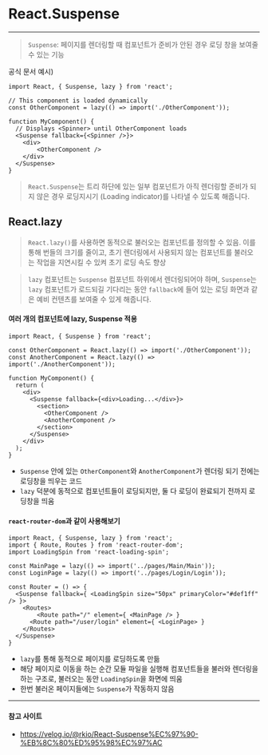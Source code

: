 # React.Suspense

---

> `Suspense`: 페이지를 렌더링할 때 컴포넌트가 준비가 안된 경우 로딩 창을 보여줄 수 있는 기능

공식 문서 예시)

```react
import React, { Suspense, lazy } from 'react';

// This component is loaded dynamically
const OtherComponent = lazy(() => import('./OtherComponent'));

function MyComponent() {
  // Displays <Spinner> until OtherComponent loads
  <Suspense fallback={<Spinner />}>
  	<div>
    	<OtherComponent />
    </div>
  </Suspense>
}
```

> `React.Suspense`는 트리 하단에 있는 일부 컴포넌트가 아직 렌더링할 준비가 되지 않은 경우 로딩지시기 (Loading indicator)를 나타낼 수 있도록 해줍니다.



## React.lazy

> `React.lazy()`를 사용하면 동적으로 불러오는 컴포넌트를 정의할 수 있음.
> 이를 통해 번들의 크기를 줄이고, 초기 렌더링에서 사용되지 않는 컴포넌트를 불러오는 작업을 지연시킬 수 있켜 초기 로딩 속도 향상

> `lazy` 컴포넌트는 `Suspense` 컴포넌트 하위에서 렌더링되어야 하며, `Suspense`는 `lazy` 컴포넌트가 로드되길 기다리는 동안 `fallback`에 들어 있는 로딩 화면과 같은 예비 컨텐츠를 보여줄 수 있게 해줍니다.



#### 여러 개의 컴포넌트에 lazy, Suspense 적용

```react
import React, { Suspense } from 'react';

const OtherComponent = React.lazy(() => import('./OtherComponent'));
const AnotherComponent = React.lazy(() => import('./AnotherComponent'));

function MyComponent() {
  return (
    <div>
      <Suspense fallback={<div>Loading...</div>}>
        <section>
          <OtherComponent />
          <AnotherComponent />
        </section>
      </Suspense>
    </div>
  );
}
```

- `Suspense` 안에 있는 `OtherComponent`와 `AnotherComponent`가 렌더링 되기 전에는 로딩창을 띄우는 코드
- `lazy` 덕분에 동적으로 컴포넌트들이 로딩되지만, 둘 다 로딩이 완료되기 전까지 로딩창을 띄움



#### `react-router-dom`과 같이 사용해보기

```react
import React, { Suspense, lazy } from 'react';
import { Route, Routes } from 'react-router-dom';
import LoadingSpin from 'react-loading-spin';

const MainPage = lazy(() => import('../pages/Main/Main'));
const LoginPage = lazy(() => import('../pages/Login/Login'));

const Router = () => {
  <Suspense fallback={ <LoadingSpin size="50px" primaryColor="#def1ff" /> }>
  	<Routes>
    	<Route path="/" element={ <MainPage /> }
      <Route path="/user/login" element={ <LoginPage> }
    </Routes>
  </Suspense>
}
```

- `lazy`를 통해 동적으로 페이지를 로딩하도록 만듦
- 해당 페이지로 이동을 하는 순간 모듈 파일을 실행해 컴포넌트들을 불러와 렌더링을 하는 구조로, 불러오는 동안 `LoadingSpin`을 화면에 띄움
- 한번 불러온 페이지들에는 `Suspense`가 작동하지 않음

---

#### 참고 사이트

- https://velog.io/@rkio/React-Suspense%EC%97%90-%EB%8C%80%ED%95%98%EC%97%AC

